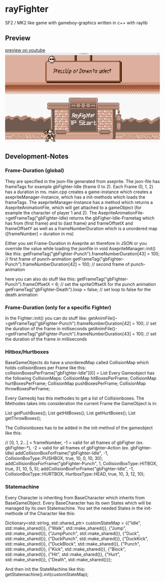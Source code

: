 # rayFighter

SF2 / MK2 like game with gameboy-graphics written in c++ with raylib



## Preview
[preview on youtube](https://www.youtube.com/watch?v=svkh_CahTW8)
![](https://github.com/weitnow/rayFighter/blob/master/preview.png)


## Development-Notes

### Frame-Duration (global)
They are specified in the json-file generated from aseprite. The json-file has frameTags
for example gbFighter-Idle (frame 0 to 2). Each Frame (0, 1, 2) has a duration in ms.
main.cpp creates a game-instance which creates a asepriteManager-Instance, which has
a init-methods which loads the frameTags. The asepriteManager-Instance has a method
which returns a AsepriteAnimationFile, which will get attached to a gameObject (for example
the character of player 1 and 2). The AsepriteAnimationFile->getFrameTag("gbFighter-Idle)
returns the gbFigher-Idle-Frametag which has from (first frame) and to (last frame) and
frameOffsetX and frameOffsetY as well as a frameNumberDuration which is a unordered map
([frameNumber] = duration in ms)

Either you set Frame-Duration in Aseprite an therefore in JSON or you override the value while loading
the jsonfile in void AsepriteManager::init() like this:
getFrameTag("gbFighter-Punch").frameNumberDuration[43] = 100; // first frame of punch-animation
getFrameTag("gbFighter-Punch").frameNumberDuration[42] = 100; // second frame of punch-animation

here you can also do stuff like this:
getFrameTag("gbFighter-Punch").frameOffsetX = 6; // set the spriteOffsetX for the punch animation
getFrameTag("gbFighter-Death").loop = false; // set loop to false for the death animation

### Frame-Duration (only for a specific Fighter)
In the Fighter::init() you can do stuff like:
getAnimFile()->getFrameTag("gbFighter-Punch").frameNumberDuration[42] =
        100; // set the duration of the frame in milliseconds
getAnimFile()->getFrameTag("gbFighter-Punch").frameNumberDuration[43] =
        100; // set the duration of the frame in milliseconds

### Hitbox/Hurtboxes
BaseGameObjects do have a unorderedMap called CollisionMap which holds collisionBoxes per Frame
like this: collisionBoxesPerFrame["gbFighter-Idle"][0] = List<CollisionBox2D>
Every Gameobject has the following CollisionMaps:
CollisionMap hitBoxesPerFrame;
CollisionMap hurtBoxesPerFrame;
CollisionMap pushBoxesPerFrame;
CollisionMap throwBoxesPerFrame;

Every Gameobj has this methodes to get a list of Collisionboxes. The Methodes takes into consideration
the current Frame the GameObject is in:

List<CollisionBox2D> getPushBoxes();
List<CollisionBox2D> getHitBoxes();
List<CollisionBox2D> getHurtBoxes();
List<CollisionBox2D> getThrowBoxes();

The Collisionboxes has to be added in the init-method of the gameobject like this:

 // [0, 1, 2...] = frameNumber, -1 = valid for all frames of gbFigher (ex. gbFighter-*), -2 = valid for all frames of gbFighter-Action (ex. gbFighter-Idle)
addCollisionBoxForFrame("gbFighter-Idle", -1, CollisionBoxType::PUSHBOX, true, 10, 0, 10, 30);
addCollisionBoxForFrame("gbFighter-Punch", 1, CollisionBoxType::HITBOX, true, 31, 10, 5, 5);
addCollisionBoxForFrame("gbFighter-Idle", -1, CollisionBoxType::HURTBOX, HurtboxType::HEAD, true, 10, 3, 12, 10);

### Statemachine
Every Character is inheriting from BaseCharacter which inherits from BaseGameObject.
Every BaseCharacter has its own States which will be managed by its own Statemachine. You set the needed States in the init-methode of the Character like this:

Dictionary<std::string, std::shared_ptr<State>> customStateMap = 
{{"Idle", std::make_shared<IdleState>()},
{"Walk", std::make_shared<WalkState>()},
{"Jump", std::make_shared<JumpState>()},
{"JumpPunch", std::make_shared<JumpPunchState>()},
{"Duck", std::make_shared<DuckState>()},
{"DuckPunch", std::make_shared<DuckPunchState>()},
{"DuckKick", std::make_shared<DuckKickState>()},
{"DuckBlock", std::make_shared<DuckBlockState>()},
{"Punch", std::make_shared<PunchState>()},
{"Kick", std::make_shared<KickState>()},
{"Block", std::make_shared<BlockState>()},
{"Hit", std::make_shared<HitState>()},
{"Hurt", std::make_shared<HurtState>()},
{"Death", std::make_shared<DeathState>()}};

And then init the StateMachine like this:
getStatemachine().init(customStateMap);
